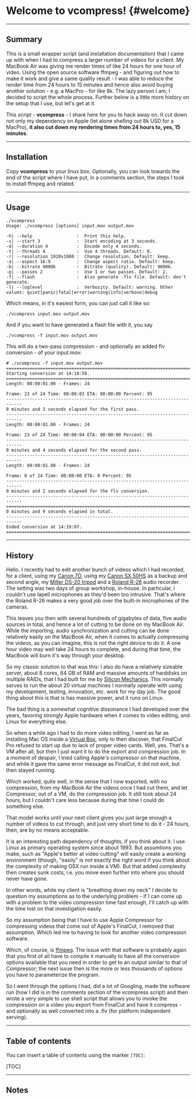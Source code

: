 Welcome to vcompress!	{#welcome}
=====================

----------

Summary
---------

This is a small wrapper script (and installation documentation) that I came up with when I had to compress a larger number of videos for a client. My MacBook Air was giving me render times of like 24 hours for one hour of video. Using the open source software ffmpeg - and figuring out how to make it work and give a same quality result - I was able to reduce the render time from 24 hours to 15 minutes and hence also avoid buying another solution - e.g. a MacPro - for like 8k. The lazy person I am, I decided to script the whole process. Further below is a little more history on the setup that I use, but let's get at it.


This script - **vcompress** - I share here for you to hack away on. It cut down not only my dependency on Apple (let alone shelling out 8k USD for a MacPro), **it also cut down my rendering times from 24 hours to, yes, 15 minutes**.

----------

Installation
---------

Copy **vcompress** to your linux box. Optionally, you can look towards the end of the script where I have put, in a comments section, the steps I took to install ffmpeg and related.

----------

Usage
---------

```
./vcompress
Usage: ./vcompress [options] input.mov output.mov

-h| --help                 :  Print this help.
-s| --start 3              :  Start encoding at 3 seconds.
-d| --duration 4           :  Encode only 4 seconds.
-t| --threads 4            :  Use 4 threads. Default: 8.
-r| --resolution 1920x1080 :  Change resolution. Default: keep.
-a| --aspect 16:9          :  Change aspect ratio. Default: keep.
-b| --bitrate 9000k        :  Bitrate (quality). Default: 9000k.
-p| --passes 2             :  Use 1 or two passes. Default: 2.
-f| --flash                :  Also generate .flv file. Default: don't generate.
-l| --loglevel             :  Verbosity. Default: warning. Other values: quiet|panic|fatal|error|warning|info|verbose|debug
```

Which means, in it's easiest form, you can just call it like so:

```
./vcompress input.mov output.mov
```

And if you want to have generated a flash file with it, you say

```
./vcompress -f input.mov output.mov
```

This will do a two-pass compression - and optionally an added flv conversion - of your input.mov:

```
# ./vcompress -f input.mov output.mov
============================================================================
Starting conversion at 14:18:58.
============================================================================
Length: 00:00:01.00 - Frames: 24 

Frame: 23 of 24 Time: 00:00:03 ETA: 00:00:00 Percent: 95
----------------------------------------------------------------------------
0 minutes and 3 seconds elapsed for the first pass.
----------------------------------------------------------------------------
Length: 00:00:01.00 - Frames: 24 

Frame: 23 of 24 Time: 00:00:04 ETA: 00:00:00 Percent: 95
----------------------------------------------------------------------------
0 minutes and 4 seconds elapsed for the second pass.
----------------------------------------------------------------------------
Length: 00:00:01.00 - Frames: 24 

Frame: 0 of 24 Time: 00:00:00 ETA: 0 Percent: 95
----------------------------------------------------------------------------
0 minutes and 2 seconds elapsed for the flv conversion.
----------------------------------------------------------------------------
============================================================================
0 minutes and 9 seconds elapsed in total.
----------------------------------------------------------------------------
Ended conversion at 14:19:07.
============================================================================
```


----------

History
---------


Hello. I recently had to edit another bunch of videos which I had recorded, for a client, using my [Canon 7D][1], using my [Canon SX 50HS][2] as a backup and second angle, my [Miller DS-20 tripod][3] and a [Roland R-26][4] audio recorder. The setting was two days of group workshop, in-house. In particular, I couldn't use lapell microphones as they'd been too intrusive. That's where the Roland R-26 makes a very good job over the built-in microphones of the cameras.

This leaves you then with several hundreds of gigabytes of data, five audio sources in total, and hence a lot of cutting to be done on my MacBook Air. While the importing, audio synchronization and cutting can be done relatively easily on the MacBook Air, when it comes to actually compressing the videos, as you can imagine, this is not the right device to do it. A one hour video may well take 24 hours to complete, and during that time, the MacBook will burn it's way through your desktop.

So my classic solution to that was this: I also do have a relatively sizeable server, about 8 cores, 64 GB of RAM and massive amounts of harddisks on multiple RAIDs, that I had built for me by [Silicon Mechanics][5]. This normally serves to run the about 20 virtual machines I normally operate with using my development, testing, innovation, etc. work for my day job. The good thing about this is that is has massive power, and it runs on Linux.

The bad thing is a somewhat cognitive dissonance I had developed over the years, favoring strongly Apple hardware when it comes to video editing, and Linux for everything else. 

So when a while ago I had to do more video editing, I went as far as installing Mac OS inside a [Virtual Box][6], only to then discover, that FinalCut Pro refused to start up due to lack of proper video cards. Well, yes. That's a VM after all, but then I just want it to do the export and compression job. In a moment of despair, I tried calling Apple's compressor on that machine, and while it gave the same error message as FinalCut, it did not exit, but then stayed running.

Which worked, quite well, in the sense that I now exported, with no compression, from my MacBook Air the videos once I had cut them, and let Compressor, out of a VM, do the compression job. It still took about 24 hours, but I couldn't care less because during that time I could do something else.

That model works until your next client gives you just large enough a number of videos to cut through, and just very short time to do it - 24 hours, then, are by no means acceptable.

It is an interesting path dependency of thoughts, if you think about it: I use Linux as primary operating system since about 1993. But assumtions you make, such as "Apple's better at video cutting" will easily create a working environment (though, "easily" is not exactly the right word if you think about the complexity of making OSX run inside a VM). But that added complexity then creates sunk costs, i.e. you move even further into where you should never have gone.

In other words, while my client is "breathing down my neck" I decide to question my assumptions as to the underlying problem - if I can come up with a problem to the video compression time fast enough, I'll catch up with the time lost on that investigation easily.

So my assumption being that I have to use Apple Compressor for compressing videos that come out of Apple's FinalCut, I removed that assumption. Which led me to having to look for another video compression software.

Which, of course, is [ffmpeg][7]. The issue with that software is probably again that you first of all have to compile it manually to have all the conversion options available that you need in order to get to an output similar to that of Compressor; the next issue then is the more or less thousands of options you have to parameterize the program.

So I went through the options I had, did a lot of Googling, made the software run (how I did is in the comments section of the vcompress script) and then wrote a very simple to use shell script that allows you to invoke the compression on a video you export from FinalCut and have it compress - and optionally as well converted into a .flv (for platform independent serving).


----------

Table of contents
---------

You can insert a table of contents using the marker `[TOC]`:

[TOC]

----------

Notes
---------

  [1]: http://de.wikipedia.org/wiki/Canon_EOS_7D
  [2]: http://www.cameralabs.com/reviews/Canon_PowerShot_SX50_HS/
  [3]: http://www.pauljoy.com/gear/camera-support/miller-ds20-solo-dv/
  [4]: http://www.rolandsystemsgroup.com/products/100093
  [5]: http://www.siliconmechanics.com
  [6]: http://de.wikipedia.org/wiki/VirtualBox
  [7]: http://www.ffmpeg.org